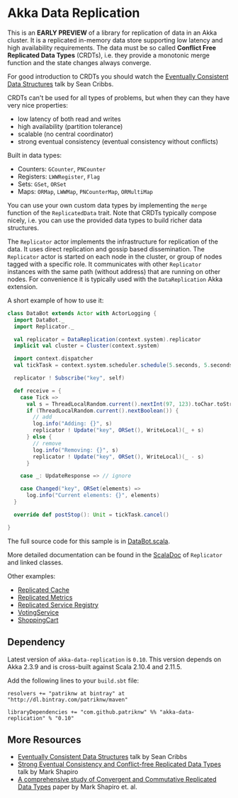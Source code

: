 Akka Data Replication
=====================

This is an **EARLY PREVIEW** of a library for replication of data in an Akka cluster.
It is a replicated in-memory data store supporting low latency and high availability
requirements. The data must be so called **Conflict Free Replicated Data Types** (CRDTs), 
i.e. they provide a monotonic merge function and the state changes always converge.

For good introduction to CRDTs you should watch the 
[Eventually Consistent Data Structures](http://www.google.com/url?q=http%3A%2F%2Fvimeo.com%2F43903960&sa=D&sntz=1&usg=AFQjCNF0yKi4WGCi3bhhdtLvBc33uVia6w)
talk by Sean Cribbs.

CRDTs can't be used for all types of problems, but when they can they have very nice properties:

- low latency of both read and writes
- high availability (partition tolerance)
- scalable (no central coordinator)
- strong eventual consistency (eventual consistency without conflicts)

Built in data types:

- Counters: `GCounter`, `PNCounter`
- Registers: `LWWRegister`, `Flag`
- Sets: `GSet`, `ORSet`
- Maps: `ORMap`, `LWWMap`, `PNCounterMap`, `ORMultiMap`

You can use your own custom data types by implementing the `merge` function of the `ReplicatedData`
trait. Note that CRDTs typically compose nicely, i.e. you can use the provided data types to build richer
data structures.

The `Replicator` actor implements the infrastructure for replication of the data. It uses
direct replication and gossip based dissemination. The `Replicator` actor is started on each node
in the cluster, or group of nodes tagged with a specific role. It communicates with other 
`Replicator` instances with the same path (without address) that are running on other nodes. 
For convenience it is typically used with the `DataReplication` Akka extension.

A short example of how to use it:

``` scala
class DataBot extends Actor with ActorLogging {
  import DataBot._
  import Replicator._

  val replicator = DataReplication(context.system).replicator
  implicit val cluster = Cluster(context.system)

  import context.dispatcher
  val tickTask = context.system.scheduler.schedule(5.seconds, 5.seconds, self, Tick)

  replicator ! Subscribe("key", self)

  def receive = {
    case Tick =>
      val s = ThreadLocalRandom.current().nextInt(97, 123).toChar.toString
      if (ThreadLocalRandom.current().nextBoolean()) {
        // add
        log.info("Adding: {}", s)
        replicator ! Update("key", ORSet(), WriteLocal)(_ + s)
      } else {
        // remove
        log.info("Removing: {}", s)
        replicator ! Update("key", ORSet(), WriteLocal)(_ - s)
      }

    case _: UpdateResponse => // ignore

    case Changed("key", ORSet(elements) =>
      log.info("Current elements: {}", elements)
  }

  override def postStop(): Unit = tickTask.cancel()

}
```
    
The full source code for this sample is in 
[DataBot.scala](https://github.com/patriknw/akka-data-replication/blob/v0.10/src/test/scala/akka/contrib/datareplication/sample/DataBot.scala).   

More detailed documentation can be found in the
[ScalaDoc](http://dl.bintray.com/patriknw/maven/com/github/patriknw/akka-data-replication_2.11/0.10/akka-data-replication_2.11-0.10-javadoc.jar)
of `Replicator` and linked classes.

Other examples:

- [Replicated Cache](https://github.com/patriknw/akka-data-replication/blob/v0.10/src/multi-jvm/scala/sample/datareplication/ReplicatedCacheSpec.scala#L30)
- [Replicated Metrics](https://github.com/patriknw/akka-data-replication/blob/v0.10/src/multi-jvm/scala/sample/datareplication/ReplicatedMetricsSpec.scala#L30)
- [Replicated Service Registry](https://github.com/patriknw/akka-data-replication/blob/v0.10/src/multi-jvm/scala/sample/datareplication/ReplicatedServiceRegistrySpec.scala#L46)
- [VotingService](https://github.com/patriknw/akka-data-replication/blob/v0.10/src/multi-jvm/scala/sample/datareplication/VotingContestSpec.scala#L30)
- [ShoppingCart](https://github.com/patriknw/akka-data-replication/blob/v0.10/src/multi-jvm/scala/sample/datareplication/ReplicatedShoppingCartSpec.scala#L31)

Dependency
----------

Latest version of `akka-data-replication` is `0.10`. This version depends on Akka 2.3.9 and is
cross-built against Scala 2.10.4 and 2.11.5.

Add the following lines to your `build.sbt` file:

    resolvers += "patriknw at bintray" at "http://dl.bintray.com/patriknw/maven"

    libraryDependencies += "com.github.patriknw" %% "akka-data-replication" % "0.10"

More Resources
--------------

* [Eventually Consistent Data Structures](http://www.google.com/url?q=http%3A%2F%2Fvimeo.com%2F43903960&sa=D&sntz=1&usg=AFQjCNF0yKi4WGCi3bhhdtLvBc33uVia6w)
  talk by Sean Cribbs
* [Strong Eventual Consistency and Conflict-free Replicated Data Types](http://www.google.com/url?q=http%3A%2F%2Fresearch.microsoft.com%2Fapps%2Fvideo%2Fdl.aspx%3Fid%3D153540&sa=D&sntz=1&usg=AFQjCNFiwLpLjF-AQXPUm1Nmoy8hNIfrSQ)
  talk by Mark Shapiro
* [A comprehensive study of Convergent and Commutative Replicated Data Types](http://www.google.com/url?q=http%3A%2F%2Fhal.upmc.fr%2Fdocs%2F00%2F55%2F55%2F88%2FPDF%2Ftechreport.pdf&sa=D&sntz=1&usg=AFQjCNEGvFJ9I5m7yKpcAs8hcMP9Y5vy6A)
  paper by Mark Shapiro et. al. 
